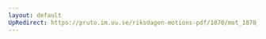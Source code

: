 ```yaml
---
layout: default
UpRedirect: https://pruto.im.uu.se/riksdagen-motions-pdf/1870/mot_1870__ak__195.pdf
---
```

